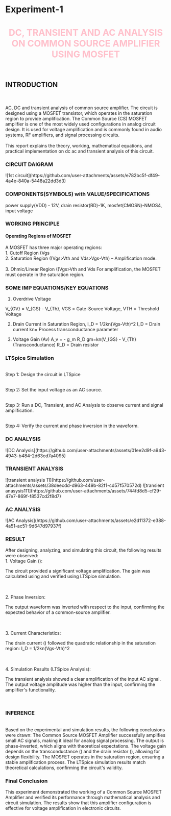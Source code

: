 # Experiment-1  
<body>
<center>
  <font color="pink">

 <h1>DC, TRANSIENT AND AC ANALYSIS ON COMMON SOURCE AMPLIFIER USING MOSFET</h1>
 </font>
 </center>
 </body>
 <br>
 <h2> INTRODUCTION </h2>  </br> 
     <br>
   AC, DC and transient analysis of common source amplifier. The circuit is designed using a MOSFET transistor, which operates in the saturation region to provide amplification.      
The Common Source (CS) MOSFET amplifier is one of the most widely used configurations in analog circuit design. It is used for voltage amplification and is commonly found in audio systems, RF amplifiers, and signal processing circuits.</br>
<br>
This report explains the theory, working, mathematical equations, and practical implementation on dc ac and transient analysis of this circuit.
</br>
<h3>CIRCUIT DAIGRAM</h3>
![1st circuit](https://github.com/user-attachments/assets/e782bc5f-df49-4a4e-840a-5448a22dd3d3)


 <h3> COMPONENTS(SYMBOLS) with VALUE/SPECIFICATIONS </h3>
 <p>
 power supply(VDD) - 12V,
 drain resistor(RD)-1K,
 mosfet(CMOSN)-NMOS4,
 input voltage<VIN) - AC signal,
 ground-0v.
 </p>
  <h3>WORKING PRINCIPLE</h3>
<h4>Operating Regions of MOSFET</h4>
A MOSFET has three major operating regions:
<br>1. Cutoff Region (Vgs<Vth) – No current flows.</br>
<br>2. Saturation Region ((Vgs>Vth and Vds>Vgs-Vth) – Amplification mode.</br>
<br>3. Ohmic/Linear Region ((Vgs>Vth and Vds<Vgs-Vth) – Acts as a resistor.</br>
For amplification, the MOSFET must operate in the saturation region.

 <h3>SOME IMP EQUATIONS/KEY EQUATIONS</h3> 

1. Overdrive Voltage

V_{OV} = V_{GS} - V_{Th},    VGS = Gate-Source Voltage,      VTH = Threshold Voltage

2. Drain Current in Saturation Region,     I_D = 1/2kn(Vgs-Vth)^2      I_D = Drain current      kn= Process transconductance parameter

3. Voltage Gain (Av)     A_v = - g_m R_D     gm=kn(V_{GS} - V_{Th}
 (Transconductance)    R_D = Drain resistor

<h3>LTSpice Simulation</h3>

<br>Step 1: Design the circuit in LTSpice</br>

<br>Step 2: Set the input voltage as an AC source.</br>

<br>Step 3: Run a DC, Transient, and AC Analysis to observe current and signal amplification.</br>

<br>Step 4: Verify the current and phase inversion in the waveform.</br>

<h3>DC ANALYSIS</h3>
![DC Analysis](https://github.com/user-attachments/assets/01ee2d9f-a943-4943-b484-2d63cd7a4095)



<h3> TRANSIENT ANALYSIS</h3>
![transient analysis 11](https://github.com/user-attachments/assets/38deecdd-d963-449b-82f1-cd57f570572d)
![transient anasysis111](https://github.com/user-attachments/assets/744fd8d5-cf29-47e7-869f-f8537cd2f8d7)




<h3>AC ANALYSIS</h3>
![AC Analysis](https://github.com/user-attachments/assets/e2d11372-e388-4a51-ac51-9d647d97937f)



<h3>RESULT</h3>
After designing, analyzing, and simulating this circuit, the following results were observed:
<br>1. Voltage Gain ():
<p>The circuit provided a significant voltage amplification.
The gain was calculated using  and verified using LTSpice simulation.</p></br>
<br>2. Phase Inversion:
<p>The output waveform was inverted with respect to the input, confirming the expected behavior of a common-source amplifier.</p><br>
<br>3. Current Characteristics:
<p>The drain current () followed the quadratic relationship in the saturation region:
 I_D = 1/2kn(Vgs-Vth)^2</p></br>
 <br>4. Simulation Results (LTSpice Analysis):
<p>The transient analysis showed a clear amplification of the input AC signal.
The output voltage amplitude was higher than the input, confirming the amplifier's functionality.</p></br>

<h3>INFERENCE</h3>
<br>Based on the experimental and simulation results, the following conclusions were drawn:
The Common Source MOSFET Amplifier successfully amplifies small AC signals, making it ideal for analog signal processing.
The output is phase-inverted, which aligns with theoretical expectations.
The voltage gain depends on the transconductance () and the drain resistor (), allowing for design flexibility.
The MOSFET operates in the saturation region, ensuring a stable amplification process.
The LTSpice simulation results match theoretical calculations, confirming the circuit's validity.</br>

<h3>Final Conclusion</h3>
<p>This experiment demonstrated the working of a Common Source MOSFET Amplifier and verified its performance through mathematical analysis and circuit simulation. The results show that this amplifier configuration is effective for voltage amplification in electronic circuits.</p>






    
